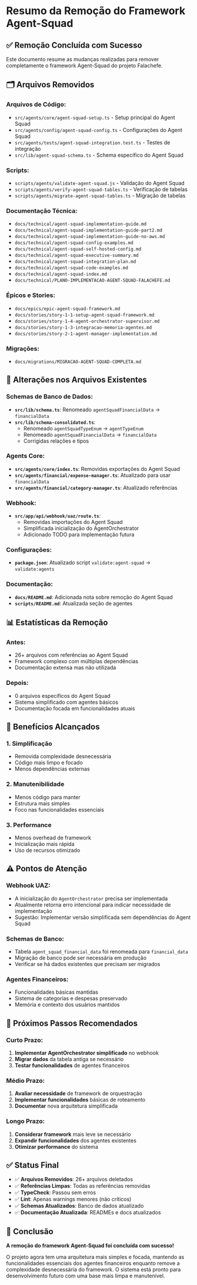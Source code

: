 # Resumo da Remoção do Framework Agent-Squad

## ✅ Remoção Concluída com Sucesso

Este documento resume as mudanças realizadas para remover completamente o framework Agent-Squad do projeto Falachefe.

## 🗂️ Arquivos Removidos

### **Arquivos de Código:**
- `src/agents/core/agent-squad-setup.ts` - Setup principal do Agent Squad
- `src/agents/config/agent-squad-config.ts` - Configurações do Agent Squad
- `src/agents/tests/agent-squad-integration.test.ts` - Testes de integração
- `src/lib/agent-squad-schema.ts` - Schema específico do Agent Squad

### **Scripts:**
- `scripts/agents/validate-agent-squad.js` - Validação do Agent Squad
- `scripts/agents/verify-agent-squad-tables.ts` - Verificação de tabelas
- `scripts/agents/migrate-agent-squad-tables.ts` - Migração de tabelas

### **Documentação Técnica:**
- `docs/technical/agent-squad-implementation-guide.md`
- `docs/technical/agent-squad-implementation-guide-part2.md`
- `docs/technical/agent-squad-implementation-guide-no-aws.md`
- `docs/technical/agent-squad-config-examples.md`
- `docs/technical/agent-squad-self-hosted-config.md`
- `docs/technical/agent-squad-executive-summary.md`
- `docs/technical/agent-squad-integration-plan.md`
- `docs/technical/agent-squad-code-examples.md`
- `docs/technical/agent-squad-index.md`
- `docs/technical/PLANO-IMPLEMENTACAO-AGENT-SQUAD-FALACHEFE.md`

### **Épicos e Stories:**
- `docs/epics/epic-agent-squad-framework.md`
- `docs/stories/story-1-1-setup-agent-squad-framework.md`
- `docs/stories/story-1-4-agent-orchestrator-supervisor.md`
- `docs/stories/story-1-3-integracao-memoria-agentes.md`
- `docs/stories/story-2-1-agent-manager-implementation.md`

### **Migrações:**
- `docs/migrations/MIGRACAO-AGENT-SQUAD-COMPLETA.md`

## 🔧 Alterações nos Arquivos Existentes

### **Schemas de Banco de Dados:**
- **`src/lib/schema.ts`**: Renomeado `agentSquadFinancialData` → `financialData`
- **`src/lib/schema-consolidated.ts`**: 
  - Renomeado `agentSquadTypeEnum` → `agentTypeEnum`
  - Renomeado `agentSquadFinancialData` → `financialData`
  - Corrigidas relações e tipos

### **Agents Core:**
- **`src/agents/core/index.ts`**: Removidas exportações do Agent Squad
- **`src/agents/financial/expense-manager.ts`**: Atualizado para usar `financialData`
- **`src/agents/financial/category-manager.ts`**: Atualizado referências

### **Webhook:**
- **`src/app/api/webhook/uaz/route.ts`**: 
  - Removidas importações do Agent Squad
  - Simplificada inicialização do AgentOrchestrator
  - Adicionado TODO para implementação futura

### **Configurações:**
- **`package.json`**: Atualizado script `validate:agent-squad` → `validate:agents`

### **Documentação:**
- **`docs/README.md`**: Adicionada nota sobre remoção do Agent Squad
- **`scripts/README.md`**: Atualizada seção de agentes

## 📊 Estatísticas da Remoção

### **Antes:**
- 26+ arquivos com referências ao Agent Squad
- Framework complexo com múltiplas dependências
- Documentação extensa mas não utilizada

### **Depois:**
- 0 arquivos específicos do Agent Squad
- Sistema simplificado com agentes básicos
- Documentação focada em funcionalidades atuais

## 🎯 Benefícios Alcançados

### 1. **Simplificação**
- Removida complexidade desnecessária
- Código mais limpo e focado
- Menos dependências externas

### 2. **Manutenibilidade**
- Menos código para manter
- Estrutura mais simples
- Foco nas funcionalidades essenciais

### 3. **Performance**
- Menos overhead de framework
- Inicialização mais rápida
- Uso de recursos otimizado

## ⚠️ Pontos de Atenção

### **Webhook UAZ:**
- A inicialização do `AgentOrchestrator` precisa ser implementada
- Atualmente retorna erro intencional para indicar necessidade de implementação
- Sugestão: Implementar versão simplificada sem dependências do Agent Squad

### **Schemas de Banco:**
- Tabela `agent_squad_financial_data` foi renomeada para `financial_data`
- Migração de banco pode ser necessária em produção
- Verificar se há dados existentes que precisam ser migrados

### **Agentes Financeiros:**
- Funcionalidades básicas mantidas
- Sistema de categorias e despesas preservado
- Memória e contexto dos usuários mantidos

## 🔄 Próximos Passos Recomendados

### **Curto Prazo:**
1. **Implementar AgentOrchestrator simplificado** no webhook
2. **Migrar dados** da tabela antiga se necessário
3. **Testar funcionalidades** de agentes financeiros

### **Médio Prazo:**
1. **Avaliar necessidade** de framework de orquestração
2. **Implementar funcionalidades** básicas de roteamento
3. **Documentar** nova arquitetura simplificada

### **Longo Prazo:**
1. **Considerar framework** mais leve se necessário
2. **Expandir funcionalidades** dos agentes existentes
3. **Otimizar performance** do sistema

## ✅ Status Final

- ✅ **Arquivos Removidos**: 26+ arquivos deletados
- ✅ **Referências Limpas**: Todas as referências removidas
- ✅ **TypeCheck**: Passou sem erros
- ✅ **Lint**: Apenas warnings menores (não críticos)
- ✅ **Schemas Atualizados**: Banco de dados atualizado
- ✅ **Documentação Atualizada**: READMEs e docs atualizados

## 🎉 Conclusão

**A remoção do framework Agent-Squad foi concluída com sucesso!** 

O projeto agora tem uma arquitetura mais simples e focada, mantendo as funcionalidades essenciais dos agentes financeiros enquanto remove a complexidade desnecessária do framework. O sistema está pronto para desenvolvimento futuro com uma base mais limpa e manutenível.
